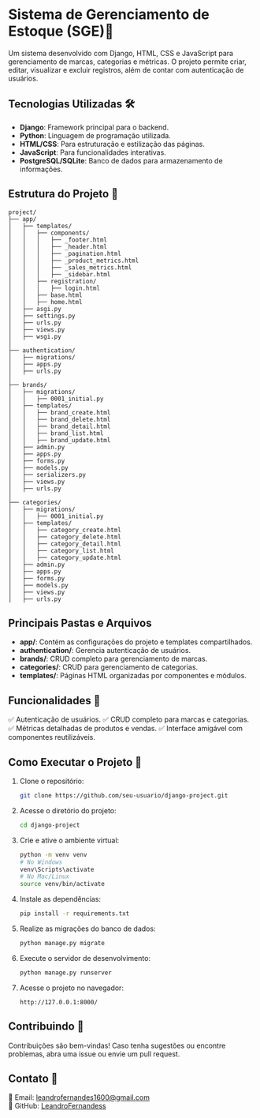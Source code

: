 # Sistema de Gerenciamento de Estoque (SGE)🚀

Um sistema desenvolvido com Django, HTML, CSS e JavaScript para gerenciamento de marcas, categorias e métricas. O projeto permite criar, editar, visualizar e excluir registros, além de contar com autenticação de usuários.

## Tecnologias Utilizadas 🛠️

- **Django**: Framework principal para o backend.
- **Python**: Linguagem de programação utilizada.
- **HTML/CSS**: Para estruturação e estilização das páginas.
- **JavaScript**: Para funcionalidades interativas.
- **PostgreSQL/SQLite**: Banco de dados para armazenamento de informações.

## Estrutura do Projeto 📂

```
project/
├── app/
│   ├── templates/
│   │   ├── components/
│   │   │   ├── _footer.html
│   │   │   ├── _header.html
│   │   │   ├── _pagination.html
│   │   │   ├── _product_metrics.html
│   │   │   ├── _sales_metrics.html
│   │   │   ├── _sidebar.html
│   │   ├── registration/
│   │   │   ├── login.html
│   │   ├── base.html
│   │   ├── home.html
│   ├── asgi.py
│   ├── settings.py
│   ├── urls.py
│   ├── views.py
│   ├── wsgi.py
│
├── authentication/
│   ├── migrations/
│   ├── apps.py
│   ├── urls.py
│
├── brands/
│   ├── migrations/
│   │   ├── 0001_initial.py
│   ├── templates/
│   │   ├── brand_create.html
│   │   ├── brand_delete.html
│   │   ├── brand_detail.html
│   │   ├── brand_list.html
│   │   ├── brand_update.html
│   ├── admin.py
│   ├── apps.py
│   ├── forms.py
│   ├── models.py
│   ├── serializers.py
│   ├── views.py
│   ├── urls.py
│
├── categories/
│   ├── migrations/
│   │   ├── 0001_initial.py
│   ├── templates/
│   │   ├── category_create.html
│   │   ├── category_delete.html
│   │   ├── category_detail.html
│   │   ├── category_list.html
│   │   ├── category_update.html
│   ├── admin.py
│   ├── apps.py
│   ├── forms.py
│   ├── models.py
│   ├── views.py
│   ├── urls.py
```

## Principais Pastas e Arquivos

- **app/**: Contém as configurações do projeto e templates compartilhados.
- **authentication/**: Gerencia autenticação de usuários.
- **brands/**: CRUD completo para gerenciamento de marcas.
- **categories/**: CRUD para gerenciamento de categorias.
- **templates/**: Páginas HTML organizadas por componentes e módulos.

## Funcionalidades 🚀

✅ Autenticação de usuários.
✅ CRUD completo para marcas e categorias.
✅ Métricas detalhadas de produtos e vendas.
✅ Interface amigável com componentes reutilizáveis.

## Como Executar o Projeto 🔧

1. Clone o repositório:
   ```bash
   git clone https://github.com/seu-usuario/django-project.git
   ```
2. Acesse o diretório do projeto:
   ```bash
   cd django-project
   ```
3. Crie e ative o ambiente virtual:
   ```bash
   python -m venv venv
   # No Windows
   venv\Scripts\activate
   # No Mac/Linux
   source venv/bin/activate
   ```
4. Instale as dependências:
   ```bash
   pip install -r requirements.txt
   ```
5. Realize as migrações do banco de dados:
   ```bash
   python manage.py migrate
   ```
6. Execute o servidor de desenvolvimento:
   ```bash
   python manage.py runserver
   ```
7. Acesse o projeto no navegador:
   ```
   http://127.0.0.1:8000/
   ```

## Contribuindo 🤝

Contribuições são bem-vindas! Caso tenha sugestões ou encontre problemas, abra uma issue ou envie um pull request.

## Contato 💬

📧 Email: leandrofernandes1600@gmail.com  
🐙 GitHub: [LeandroFernandess](https://github.com/LeandroFernandess)

